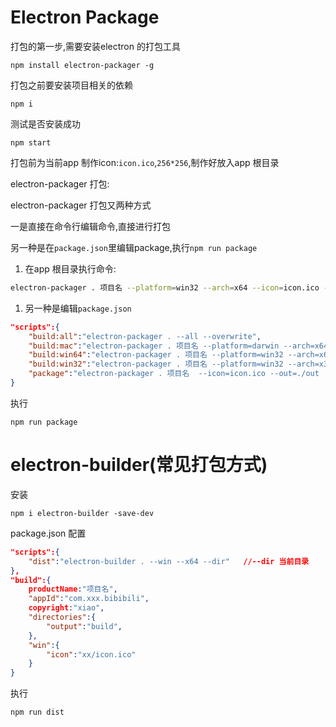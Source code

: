 # Electron Package

打包的第一步,需要安装electron 的打包工具

```
npm install electron-packager -g
```

打包之前要安装项目相关的依赖

```
npm i
```

测试是否安装成功

```
npm start
```

打包前为当前app 制作icon:`icon.ico`,`256*256`,制作好放入app 根目录

electron-packager 打包:

electron-packager 打包又两种方式

一是直接在命令行编辑命令,直接进行打包

另一种是在`package.json`里编辑package,执行`npm run package`

1. 在app 根目录执行命令:

```bash
electron-packager . 项目名 --platform=win32 --arch=x64 --icon=icon.ico --out=./out --asar --app-version=0.0.1		//. 当前路径 操作系统位数,核数	
```

1. 另一种是编辑`package.json`

```json
"scripts":{
	"build:all":"electron-packager . --all --overwrite",
    "build:mac":"electron-packager . 项目名 --platform=darwin --arch=x64 --icon=icon.ico --out=./out --overwrite",
    "build:win64":"electron-packager . 项目名 --platform=win32 --arch=x64 --icon=icon.ico --out=./out --overwrite",
    "build:win32":"electron-packager . 项目名 --platform=win32 --arch=x32 --icon=icon.ico --out=./out --overwrite",
    "package":"electron-packager . 项目名  --icon=icon.ico --out=./out  --app-version=0.0.1  --overwrite	"
}
```

执行

```
npm run package
```



# electron-builder(常见打包方式)

安装

```
npm i electron-builder -save-dev
```

package.json 配置

```json
"scripts":{
	"dist":"electron-builder . --win --x64 --dir"	//--dir 当前目录
},
"build":{
    productName:"项目名",
    "appId":"com.xxx.bibibili",
    copyright:"xiao",
    "directories":{
        "output":"build",
    },
    "win":{
        "icon":"xx/icon.ico"
    }
}
```

执行

```
npm run dist
```

